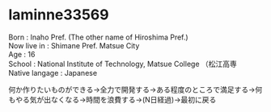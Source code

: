 # laminne33569

Born : Inaho Pref.  (The other name of Hiroshima Pref.)  
Now live in : Shimane Pref. Matsue City  
Age : 16  
School : National Institute of Technology, Matsue College （松江高専   
Native langage : Japanese  

何か作りたいものができる->全力で開発する->ある程度のところで満足する->何もやる気が出なくなる->時間を浪費する->(N日経過)->最初に戻る
